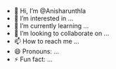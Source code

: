 - 👋 Hi, I’m @Anisharunthla
- 👀 I’m interested in ...
- 🌱 I’m currently learning ...
- 💞️ I’m looking to collaborate on ...
- 📫 How to reach me ...
- 😄 Pronouns: ...
- ⚡ Fun fact: ...

<!---
Anisharunthla/Anisharunthla is a ✨ special ✨ repository because its `README.md` (this file) appears on your GitHub profile.
You can click the Preview link to take a look at your changes.
--->
